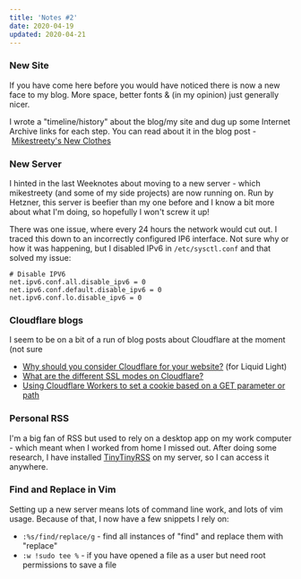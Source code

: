 ```yaml
---
title: 'Notes #2'
date: 2020-04-19
updated: 2020-04-21
---
```


### New Site

If you have come here before you would have noticed there is now a new face to my blog. More space, better fonts & (in my opinion) just generally nicer.

I wrote a "timeline/history" about the blog/my site and dug up some Internet Archive links for each step. You can read about it in the blog post - [Mikestreety's New Clothes](/blog/mikestreetys-new-clothes)

### New Server

I hinted in the last Weeknotes about moving to a new server - which mikestreety (and some of my side projects) are now running on. Run by Hetzner, this server is beefier than my one before and I know a bit more about what I'm doing, so hopefully I won't screw it up!

There was one issue, where every 24 hours the network would cut out. I traced this down to an incorrectly configured IP6 interface. Not sure why or how it was happening, but I disabled IPv6 in `/etc/sysctl.conf` and that solved my issue:

```
# Disable IPV6
net.ipv6.conf.all.disable_ipv6 = 0
net.ipv6.conf.default.disable_ipv6 = 0
net.ipv6.conf.lo.disable_ipv6 = 0
```

### Cloudflare blogs

I seem to be on a bit of a run of blog posts about Cloudflare at the moment (not sure

- [Why should you consider Cloudflare for your website?](https://www.liquidlight.co.uk/blog/why-should-you-consider-cloudflare-for-your-website/) (for Liquid Light)
- [What are the different SSL modes on Cloudflare?](/blog/what-are-the-different-ssl-modes-on-cloudflare)
- [Using Cloudflare Workers to set a cookie based on a GET parameter or path](/blog/using-cloudflare-workers-to-set-a-cookie-based-on-a-get-parameter-or-path)

### Personal RSS

I'm a big fan of RSS but used to rely on a desktop app on my work computer - which meant when I worked from home I missed out. After doing some research, I have installed [TinyTinyRSS](https://tt-rss.org/) on my server, so I can access it anywhere.

### Find and Replace in Vim

Setting up a new server means lots of command line work, and lots of vim usage. Because of that, I now have a few snippets I rely on:

- `:%s/find/replace/g` - find all instances of "find" and replace them with "replace"
- `:w !sudo tee %` - if you have opened a file as a user but need root permissions to save a file
